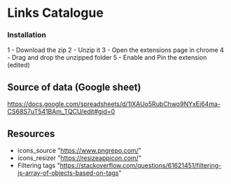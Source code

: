 # Links Catalogue

### Installation
1 - Download the zip
2 - Unzip it
3 - Open the extensions page in chrome
4 - Drag and drop the unzipped folder
5 - Enable and Pin the extension (edited) 

## Source of data (Google sheet)
https://docs.google.com/spreadsheets/d/1lXAUo5RubChwo9NYxEi64ma-CS68S7uT541BAm_TQCU/edit#gid=0

## Resources
- icons_source "https://www.pngrepo.com/"
- icons_resizer "https://resizeappicon.com/"
- Filtering tags "https://stackoverflow.com/questions/61621451/filtering-js-array-of-objects-based-on-tags"

